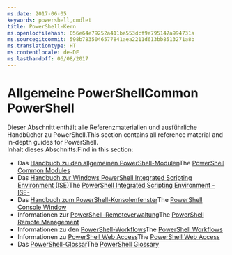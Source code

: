 ```yaml
---
ms.date: 2017-06-05
keywords: powershell,cmdlet
title: PowerShell-Kern
ms.openlocfilehash: 056e64e79252a411ba553dcf9e795147a994731a
ms.sourcegitcommit: 598b7835046577841aea2211d613bb8513271a8b
ms.translationtype: HT
ms.contentlocale: de-DE
ms.lasthandoff: 06/08/2017
---
```

#  <a name="common-powershell"></a><span data-ttu-id="fd1c8-103">Allgemeine PowerShell</span><span class="sxs-lookup"><span data-stu-id="fd1c8-103">Common PowerShell</span></span>
<span data-ttu-id="fd1c8-104">Dieser Abschnitt enthält alle Referenzmaterialien und ausführliche Handbücher zu PowerShell.</span><span class="sxs-lookup"><span data-stu-id="fd1c8-104">This section contains all reference material and in-depth guides for PowerShell.</span></span>  
<span data-ttu-id="fd1c8-105">Inhalt dieses Abschnitts:</span><span class="sxs-lookup"><span data-stu-id="fd1c8-105">Find in this section:</span></span>
-  <span data-ttu-id="fd1c8-106">Das [Handbuch zu den allgemeinen PowerShell-Modulen](core-modules.md)</span><span class="sxs-lookup"><span data-stu-id="fd1c8-106">The [PowerShell Common Modules](core-modules.md)</span></span>
-  <span data-ttu-id="fd1c8-107">Das [Handbuch zur Windows PowerShell Integrated Scripting Environment (ISE)](ise-guide.md)</span><span class="sxs-lookup"><span data-stu-id="fd1c8-107">The [PowerShell Integrated Scripting Environment -ISE-](ise-guide.md)</span></span>
-  <span data-ttu-id="fd1c8-108">Das [Handbuch zum PowerShell-Konsolenfenster](console-guide.md)</span><span class="sxs-lookup"><span data-stu-id="fd1c8-108">The [PowerShell Console Window](console-guide.md)</span></span>
-  <span data-ttu-id="fd1c8-109">Informationen zur [PowerShell-Remoteverwaltung](Running-Remote-Commands.md)</span><span class="sxs-lookup"><span data-stu-id="fd1c8-109">The [PowerShell Remote Management](Running-Remote-Commands.md)</span></span>
-  <span data-ttu-id="fd1c8-110">Informationen zu den [PowerShell-Workflows](workflows-guide.md)</span><span class="sxs-lookup"><span data-stu-id="fd1c8-110">The [PowerShell Workflows](workflows-guide.md)</span></span>
-  <span data-ttu-id="fd1c8-111">Informationen zu [PowerShell Web Access](web-access.md)</span><span class="sxs-lookup"><span data-stu-id="fd1c8-111">The [PowerShell Web Access](web-access.md)</span></span>
-  <span data-ttu-id="fd1c8-112">Das [PowerShell-Glossar](../Windows-PowerShell-Glossary.md)</span><span class="sxs-lookup"><span data-stu-id="fd1c8-112">The [PowerShell Glossary](../Windows-PowerShell-Glossary.md)</span></span>

